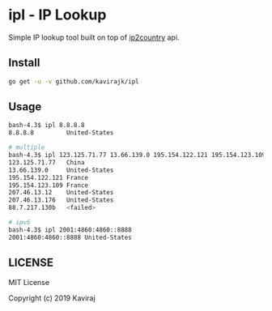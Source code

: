 # ipl - IP Lookup
Simple IP lookup tool built on top of [ip2country](https://ip2country.info) api.

## Install
```bash
go get -u -v github.com/kavirajk/ipl
```

## Usage
```bash
bash-4.3$ ipl 8.8.8.8
8.8.8.8         United-States

# multiple
bash-4.3$ ipl 123.125.71.77 13.66.139.0 195.154.122.121 195.154.123.109 207.46.13.12 207.46.13.176 88.7.217.130b
123.125.71.77   China
13.66.139.0     United-States
195.154.122.121 France
195.154.123.109 France
207.46.13.12    United-States
207.46.13.176   United-States
88.7.217.130b   <failed>

# ipv6
bash-4.3$ ipl 2001:4860:4860::8888
2001:4860:4860::8888 United-States

```
## LICENSE
MIT License

Copyright (c) 2019 Kaviraj
